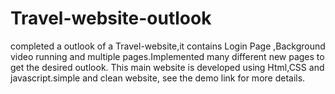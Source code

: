 # Travel-website-outlook
completed a outlook of a Travel-website,it contains Login Page ,Background video running and multiple pages.Implemented many different new pages to get the desired outlook. This main website is developed using Html,CSS and javascript.simple and clean website, see the demo link for more details.
